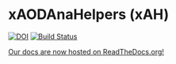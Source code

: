 # xAODAnaHelpers (xAH)

[![DOI](https://zenodo.org/badge/doi/10.5281/zenodo.35355.svg)](https://doi.org/10.5281/zenodo.35355) [![Build Status](http://build.ci-connect.net:8080/job/RootCore/xAH/badge/icon)](http://build.ci-connect.net:8080/job/RootCore/xAH)

[Our docs are now hosted on ReadTheDocs.org!](https://xaodanahelpers.readthedocs.org/en/latest/)
